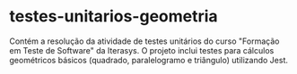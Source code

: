 # testes-unitarios-geometria
Contém a resolução da atividade de testes unitários do curso "Formação em Teste de Software" da Iterasys. O projeto inclui testes para cálculos geométricos básicos (quadrado, paralelogramo e triângulo) utilizando Jest.
